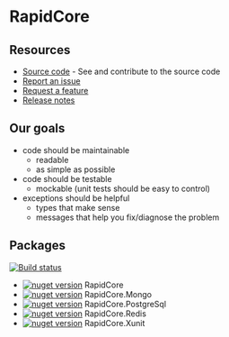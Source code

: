 # RapidCore

## Resources

- [Source code](https://github.com/rapidcore/rapidcore) - See and contribute to the source code
- [Report an issue](https://github.com/rapidcore/rapidcore/issues)
- [Request a feature](https://github.com/rapidcore/rapidcore/issues)
- [Release notes](https://github.com/rapidcore/rapidcore/releases)

## Our goals

- code should be maintainable
    - readable
    - as simple as possible
- code should be testable 
    - mockable (unit tests should be easy to control)
- exceptions should be helpful
    - types that make sense
    - messages that help you fix/diagnose the problem

## Packages

[![Build status](https://ci.appveyor.com/api/projects/status/ja3vf8fp1ros6q4t/branch/master?svg=true)](https://ci.appveyor.com/project/nover/rapidcore/branch/master)

- [![nuget version][core-nuget-image]][core-nuget-url] RapidCore
- [![nuget version][mongo-nuget-image]][mongo-nuget-url] RapidCore.Mongo
- [![nuget version][postgres-nuget-image]][postgres-nuget-url] RapidCore.PostgreSql
- [![nuget version][redis-nuget-image]][redis-nuget-url] RapidCore.Redis
- [![nuget version][xunit-nuget-image]][xunit-nuget-url] RapidCore.Xunit

[core-nuget-image]: https://img.shields.io/nuget/v/RapidCore.svg
[core-nuget-url]: https://www.nuget.org/packages/RapidCore

[mongo-nuget-image]: https://img.shields.io/nuget/v/RapidCore.Mongo.svg
[mongo-nuget-url]: https://www.nuget.org/packages/RapidCore.Mongo

[postgres-nuget-image]: https://img.shields.io/nuget/v/RapidCore.PostgreSql.svg
[postgres-nuget-url]: https://www.nuget.org/packages/RapidCore.PostgreSql

[redis-nuget-image]: https://img.shields.io/nuget/v/RapidCore.Redis.svg
[redis-nuget-url]: https://www.nuget.org/packages/RapidCore.Redis

[xunit-nuget-image]: https://img.shields.io/nuget/v/RapidCore.Xunit.svg
[xunit-nuget-url]: https://www.nuget.org/packages/RapidCore.Xunit
